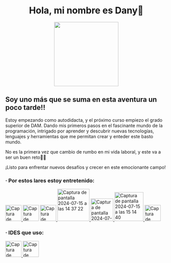 <p align="cener" width="350">      
<h1 align="center" > Hola, mi nombre es Dany👋 </h1>
</p>

<p align="center" width="200">
<img align="center" width="200" src="https://github.com/user-attachments/assets/f8e77a27-f772-40ae-856c-c5faa7d87fda">
</p>

<p align="center">
<h2>Soy uno más que se suma en esta aventura un poco tarde!! </h2> 

Estoy empezando como autodidacta, y el próximo curso empiezo el grado superior de DAM. Dando mis primeros pasos en el fascinante mundo de la programación, intrigado por aprender y descubrir nuevas tecnologías, lenguajes y herramientas que me permitan crear y enteder este basto mundo.

No es la primera vez que cambio de rumbo en mi vida laboral, y este va a ser un buen reto💪🏻

¡Listo para enfrentar nuevos desafíos y crecer en este emocionante campo!


### · Por estos lares estoy entretenido:  
<!-- GIT -->
<a href="https://git-scm.com">
<img tittle="Hola Git!" width="50" alt="Captura de pantalla 2024-07-15 a las 14 30 09" src="https://github.com/user-attachments/assets/c60432c6-ed5a-4b8a-83a8-e9be9d28c3c2">
</a>

<!-- GitHub no url -->
<img tittle="Hola GitHub!" width="50" alt="Captura de pantalla 2024-07-15 a las 14 36 00" src="https://github.com/user-attachments/assets/000594ac-deca-46ec-9048-f0ecf449f792"> 

<!-- JAVA -->
<a href="https://www.java.com/es/">
<img tittle="Hola Java!" width="50" alt="Captura de pantalla 2024-07-15 a las 16 50 22" src="https://github.com/user-attachments/assets/ae653462-33c0-4a76-9c28-d23fb657e3ad">
</a>

<!-- CodeGym -->
<a href="https://codegym.cc/es/quests">
<img tittle="Hola CodeGym!" width="100" alt="Captura de pantalla 2024-07-15 a las 14 37 22" src="https://github.com/user-attachments/assets/3d6e6b6a-270a-4134-8d6c-3b4f108bba33"> 
</a>

<!-- MySql -->
<a href="https://www.mysql.com">
<img tittle="Hola MySql!" width="70" alt="Captura de pantalla 2024-07-15 a las 14 39 45" src="https://github.com/user-attachments/assets/ab5840d5-5436-4240-bf69-b57e89638619"> 
</a>

<!-- LINUX UBUNTU -->
<a href="https://ubuntu.com">
<img tittle="Hola Linux!" width="90" alt="Captura de pantalla 2024-07-15 a las 15 14 40" src="https://github.com/user-attachments/assets/9033e255-05c3-44ef-964e-1676f7e1e711"> 
</a>

<!-- HTML5 -->
<a href="https://developer.mozilla.org/es/docs/Glossary/HTML5">
<img tittle="Hola HTML5!" width="50" alt="Captura de pantalla 2024-07-15 a las 16 49 33" src="https://github.com/user-attachments/assets/94d66adc-fa74-4c05-93c0-d6f479b91309">
</a>

### · IDES que uso:  

<!-- VsCode -->
<a href="https://code.visualstudio.com">
<img tittle="Visual Studio Code" width="50" alt="Captura de pantalla 2024-07-16 a las 10 08 37" src="https://github.com/user-attachments/assets/659a6425-f2ff-473d-ae9b-84d9a90808d1">
</a>

<!-- IntelliJ IDEA -->
<a href="https://www.jetbrains.com/idea/">
<img tittle="IntelliJ IDEA" width="50" alt="Captura de pantalla 2024-07-16 a las 10 10 28" src="https://github.com/user-attachments/assets/3ec2b313-542d-436b-85e1-3af8ba160a57">
</a>
</p>









